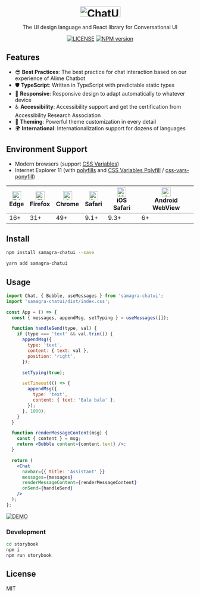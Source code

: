 <h1 align="center">
    <img width="109" height="28" src="https://gw.alicdn.com/tfs/TB1uYH4QoY1gK0jSZFMXXaWcVXa-218-56.svg" alt="ChatUI">
</h1>

<p align="center">The UI design language and React library for Conversational UI</p>

<div align="center">

[![LICENSE](https://img.shields.io/npm/l/samagra-chatui?style=flat-square)](https://github.com/Samagra-Development/ChatUI/blob/next/LICENSE) [![NPM version](https://img.shields.io/npm/v/samagra-chatui?style=flat-square)](https://www.npmjs.com/package/samagra-chatui)

</div>

## Features

- 😎 **Best Practices**: The best practice for chat interaction based on our experience of Alime Chatbot
- 🛡 **TypeScript**: Written in TypeScript with predictable static types
- 📱 **Responsive**: Responsive design to adapt automatically to whatever device
- ♿ **Accessibility**: Accessibility support and get the certification from Accessibility Research Association
- 🎨 **Theming**: Powerful theme customization in every detail
- 🌍 **International**: Internationalization support for dozens of languages

## Environment Support

- Modern browsers (support [CSS Variables](https://caniuse.com/css-variables))
- Internet Explorer 11 (with [polyfills](https://stackoverflow.com/questions/57020976/polyfills-in-2019-for-ie11) and [CSS Variables Polyfill](https://github.com/nuxodin/ie11CustomProperties) / [css-vars-ponyfill](https://github.com/jhildenbiddle/css-vars-ponyfill))

| <img src="https://raw.githubusercontent.com/alrra/browser-logos/master/src/edge/edge_48x48.png" alt="Edge" width="24px" height="24px" /><br>Edge | <img src="https://raw.githubusercontent.com/alrra/browser-logos/master/src/firefox/firefox_48x48.png" alt="Firefox" width="24px" height="24px" /><br>Firefox | <img src="https://raw.githubusercontent.com/alrra/browser-logos/master/src/chrome/chrome_48x48.png" alt="Chrome" width="24px" height="24px" /><br>Chrome | <img src="https://raw.githubusercontent.com/alrra/browser-logos/master/src/safari/safari_48x48.png" alt="Safari" width="24px" height="24px" /><br>Safari | <img src="https://raw.githubusercontent.com/alrra/browser-logos/master/src/safari-ios/safari-ios_48x48.png" alt="iOS Safari" width="24px" height="24px" /><br>iOS Safari | <img src="https://raw.githubusercontent.com/alrra/browser-logos/master/src/android-webview/android-webview_48x48.png" alt="Android WebView" width="24px" height="24px" /><br>Android WebView |
| --- | --- | --- | --- | --- | --- |
| 16+ | 31+ | 49+ | 9.1+ | 9.3+ | 6+ |

## Install

```bash
npm install samagra-chatui --save
```

```bash
yarn add samagra-chatui
```

## Usage

```jsx
import Chat, { Bubble, useMessages } from 'samagra-chatui';
import 'samagra-chatui/dist/index.css';

const App = () => {
  const { messages, appendMsg, setTyping } = useMessages([]);

  function handleSend(type, val) {
    if (type === 'text' && val.trim()) {
      appendMsg({
        type: 'text',
        content: { text: val },
        position: 'right',
      });

      setTyping(true);

      setTimeout(() => {
        appendMsg({
          type: 'text',
          content: { text: 'Bala bala' },
        });
      }, 1000);
    }
  }

  function renderMessageContent(msg) {
    const { content } = msg;
    return <Bubble content={content.text} />;
  }

  return (
    <Chat
      navbar={{ title: 'Assistant' }}
      messages={messages}
      renderMessageContent={renderMessageContent}
      onSend={handleSend}
    />
  );
};
```

[![DEMO](https://codesandbox.io/static/img/play-codesandbox.svg)](https://codesandbox.io/s/chatui-demo-o6n3z?fontsize=14&hidenavigation=1&theme=dark)

### Development

```bash
cd storybook
npm i
npm run storybook
```

## License

MIT
